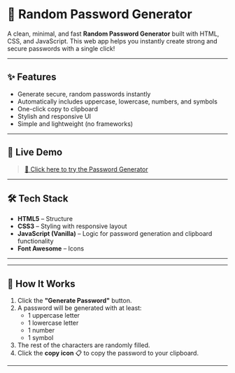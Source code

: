 # 🔐 Random Password Generator

A clean, minimal, and fast **Random Password Generator** built with HTML, CSS, and JavaScript. This web app helps you instantly create strong and secure passwords with a single click!

---

## ✨ Features

- Generate secure, random passwords instantly
- Automatically includes uppercase, lowercase, numbers, and symbols
- One-click copy to clipboard
- Stylish and responsive UI
- Simple and lightweight (no frameworks)

---

## 🚀 Live Demo

> [🔗 Click here to try the Password Generator](https://password-generator-nu-black.vercel.app/)
---

## 🛠️ Tech Stack

- **HTML5** – Structure
- **CSS3** – Styling with responsive layout
- **JavaScript (Vanilla)** – Logic for password generation and clipboard functionality
- **Font Awesome** – Icons

---
---

## 🔧 How It Works

1. Click the **"Generate Password"** button.
2. A password will be generated with at least:
   - 1 uppercase letter
   - 1 lowercase letter
   - 1 number
   - 1 symbol
3. The rest of the characters are randomly filled.
4. Click the **copy icon** 📋 to copy the password to your clipboard.

---

